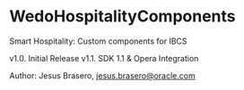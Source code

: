 # WedoHospitalityComponents
Smart Hospitality: Custom components for IBCS

v1.0. Initial Release 
v1.1. SDK 1.1 & Opera Integration
	
	
	
Author: Jesus Brasero, jesus.brasero@oracle.com

	

